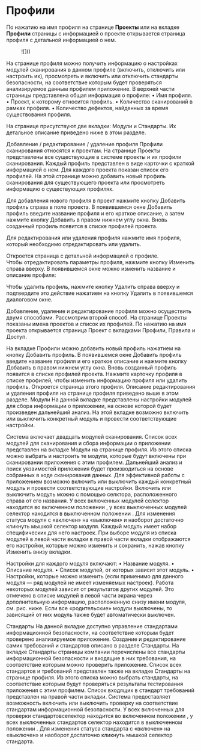 # Профили

По нажатию на имя профиля на странице **Проекты** или на вкладке **Профили** страницы с информацией о проекте открывается страница профиля  с детальной информацией о нем.

<figure markdown>
![]()
</figure>
  
На странице профиля можно получить информацию о настройках модулей сканирования в данном профиле (включить, отключить или настроить их), просмотреть и включить или отключить стандарты безопасности, на соответствие которым будет проверяться анализируемое данным профилем приложение. 
В верхней части страницы представлена общая информация о профиле:
•	Имя профиля.
•	Проект, к которому относится профиль.
•	Количество сканирований в рамках профиля.
•	Количество дефектов, найденных за время существования профиля.


На странице присутствуют две вкладки:  Модули и Стандарты. Их детальное описание приведено ниже в этом разделе.

Добавление / редактирование / удаление профиля
Профили сканирования относятся к проектам. На странице Проекты представлены ‎все существующие в системе проекты и их профили сканирования. Каждый профиль представлен в виде карточки с краткой информацией о нем. Для каждого проекта показан список его профилей. На этой странице можно добавить новый профиль сканирования для существующего проекта или просмотреть информацию о существующих профилях.
 
Для добавления нового профиля в проект нажмите кнопку Добавить профиль справа в поле проекта. В появившемся окне Добавить профиль введите название профиля и его краткое описание, а затем нажмите кнопку Добавить в правом нижнем углу окна. Вновь созданный профиль появится в списке профилей проекта.
 
Для редактирования или удаления профиля нажмите имя профиля, который необходимо отредактировать или удалить.

 
Откроется страница с детальной информацией о профиле.  
Чтобы отредактировать параметры профиля, нажмите кнопку Изменить справа вверху. В появившемся окне можно изменить название и описание профиля:
 

Чтобы удалить профиль, нажмите кнопку Удалить справа вверху и подтвердите это действие нажатием на кнопку Удалить в появившемся диалоговом окне.
 
Добавление, удаление и редактирование профиля можно осуществить двумя способами. Рассмотрим второй способ.
На странице Проекты показаны имена проектов и список их профилей. По нажатию ‎на имя проекта открывается страница Проект с вкладками Профили, Правила и Доступ.
  
На вкладке Профили можно добавить новый профиль нажатием на кнопку Добавить профиль. В появившемся окне Добавить профиль введите название профиля и его краткое описание и нажмите кнопку Добавить в правом нижнем углу окна. Вновь созданный профиль появится в списке профилей проекта.
Нажмите карточку профиля в списке профилей, чтобы изменить информацию профиля или удалить профиль. Откроется страница этого профиля. Описание редактирования ‎и удаления профиля на странице профиля приведено выше в этом разделе.
Модули
На данной вкладке представлены настройки модулей для сбора информации о приложении, на основе которой будет произведен дальнейший анализ. На этой вкладке возможно включить или выключить конкретный модуль и провести соответствующие настройки.
  
Система включает двадцать модулей сканирования. Список всех модулей ‎для сканирования и сбора информации о приложении представлен на вкладке Модули на странице профиля. Из этого списка можно выбрать и настроить те модули, которые будут включены при сканировании приложения с этим профилем. Дальнейший анализ и поиск уязвимостей приложения будет производиться на основе собранных в ходе сканирования данных.
Для эффективной работы с приложением возможно включить или выключить каждый конкретный модуль и провести соответствующие настройки.
Включить или выключить модуль можно с помощью селктора, расположенного справа от его названия. У всех включенных модулей селектор находится во включенном положении  , у всех выключенных модулей селектор находится в выключенном положении  . Для изменения статуса модуля с «включен» на «выключен» и наоборот достаточно кликнуть мышкой селектор модуля.
Каждый модуль имеет набор специфических для него настроек. При выборе модуля ‎из списка модулей в левой части вкладки в правой части вкладки  отображаются его настройки, которые можно изменить и сохранить, нажав кнопку Изменить внизу вкладки.
  
Настройки для каждого модуля включают:
•	Название модуля.
•	Описание  модуля.
•	Список модулей, от которых зависит этот модуль.
•	Настройки, которые можно изменить (если применимо для данного модуля — ряд модулей не имеет изменяемых настроек).
Работа некоторых модулей зависит от результатов других модулей. Это отмечено ‎в списке модулей в левой части экрана через дополнительную информацию, расположенную снизу имени модуля, см. рис. ниже. Если все «родительские» модули выключены, то зависящий от них модуль также будет автоматически выключен.
  
Стандарты
На данной вкладке доступно управление стандартами информационной безопасности, на соответствие которым будет проверено анализируемое приложение. Создание и редактирование самих требований ‎и стандартов описано в разделе Стандарты.
На вкладке Стандарты страницы компании перечислены все стандарты информационной безопасности и входящие в них требования, на соответствие которым можно проверить приложение. Список всех стандартов и требований представлен также на вкладке Стандарты на странице профиля. Из этого списка можно выбрать стандарты, на соответствие которым будут проверяться результаты тестирования приложения с этим профилем. Список входящих в стандарт требований представлен на правой части вкладки.
Система предоставляет возможность включить или выключить проверку на соответствие стандартам информационной безопасности.
У всех включенных для проверки стандартовселектор находится во включенном положении  , у всех выключенных стандартов селектор находится в выключенном положении  . Для изменения статуса стандарта с «включен» ‎на «выключен» и наоборот достаточно кликнуть мышкой селектор стандарта.